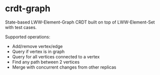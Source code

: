 # crdt-graph

State-based LWW-Element-Graph CRDT built on top of LWW-Element-Set with test cases.

Supported operations:
- Add/remove vertex/edge
- Query if vertex is in graph
- Query for all vertices connected to a vertex
- Find any path between 2 vertices
- Merge with concurrent changes from other replicas
